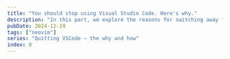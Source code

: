 ```yaml
---
title: "You should stop using Visual Studio Code. Here's why."
description: "In this part, we explore the reasons for switching away from VSCode."
pubDate: 2024-12-19 
tags: ["neovim"]
series: "Quitting VSCode — the why and how"
index: 0
---
```

